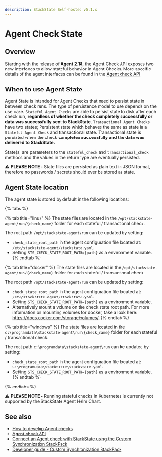 ```yaml
---
description: StackState Self-hosted v5.1.x 
---
```


# Agent Check State

## Overview

Starting with the release of **Agent 2.18**, the Agent Check API exposes two new interfaces to allow stateful behavior in Agent Checks. More specific details of the agent interfaces can be found in the [Agent check API](agent-check-api.md)

## When to use Agent State

Agent State is intended for Agent Checks that need to persist state in between check runs. The type of persistence model to use depends on the use case. `Stateful Agent Checks` are able to persist state to disk after each check run, **regardless of whether the check completely successfully or data was successfully sent to StackState**. `Transactional Agent Checks` have two states; Persistent state which behaves the same as state in a `Stateful Agent Check` and transactional state. Transactional state is persisted when the check **completes successfully and the data was delivered to StackState.**

State(s) are parameters to the `stateful_check` and `transactional_check` methods and the values in the return type are eventually persisted.

⚠️ **PLEASE NOTE -** State files are persisted as plain text in JSON format, therefore no passwords / secrets should ever be stored as state.

## Agent State location

The agent state is stored by default in the following locations:

{% tabs %}

{% tab title="linux" %}
The state files are located in the `/opt/stackstate-agent/run/{check_name}` folder for each stateful / transactional check.

The root path `/opt/stackstate-agent/run` can be updated by setting:
- `check_state_root_path` in the agent configuration file located at: `/etc/stackstate-agent/stackstate.yaml`.
- Setting `STS_CHECK_STATE_ROOT_PATH={path}` as a environment variable.
{% endtab %}

{% tab title="docker" %}
The state files are located in the `/opt/stackstate-agent/run/{check_name}` folder for each stateful / transactional check.

The root path `/opt/stackstate-agent/run` can be updated by setting:
- `check_state_root_path` in the agent configuration file located at: `/etc/stackstate-agent/stackstate.yaml`.
- Setting `STS_CHECK_STATE_ROOT_PATH={path}` as a environment variable.
- Alternatively mount a volume on the check state root path. For more information on mounting volumes for docker, take a look here: https://docs.docker.com/storage/volumes/.
{% endtab %}

{% tab title="windows" %}
The state files are located in the `c:\programdata\stackstate-agent\run\{check_name}` folder for each stateful / transactional check.

The root path `c:\programdata\stackstate-agent\run` can be updated by setting:
- `check_state_root_path` in the agent configuration file located at: `C:\ProgramData\StackState\stackstate.yaml`.
- Setting `STS_CHECK_STATE_ROOT_PATH={path}` as a environment variable.
{% endtab %}

{% endtabs %}


⚠️ **PLEASE NOTE -** Running stateful checks in Kubernetes is currently not supported by the StackState Agent Helm Chart.

## See also

* [How to develop Agent checks](how_to_develop_agent_checks.md)
* [Agent check API](agent-check-api.md)
* [Connect an Agent check with StackState using the Custom Synchronization StackPack](connect_agent_check_with_stackstate.md)
* [Developer guide - Custom Synchronization StackPack](../custom_synchronization_stackpack/)

